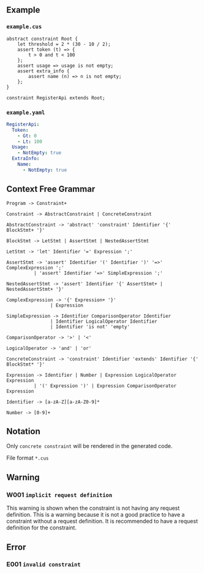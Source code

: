 ## Example
### `example.cus`
```text
abstract constraint Root {
    let threshold = 2 * (30 - 10 / 2);
    assert token (t) => {
        t > 0 and t < 100
    };
    assert usage => usage is not empty;
    assert extra_info {
        assert name (n) => n is not empty;
    };
}

constraint RegisterApi extends Root;
```
### `example.yaml`
```yaml
RegisterApi:
  Token:
    - Gt: 0
    - Lt: 100
  Usage:
    - NotEmpty: true
  ExtraInfo:
    Name:
      - NotEmpty: true
```
## Context Free Grammar
```ebnf
Program -> Constraint+

Constraint -> AbstractConstraint | ConcreteConstraint

AbstractConstraint -> 'abstract' 'constraint' Identifier '{' BlockStmt+ '}'

BlockStmt -> LetStmt | AssertStmt | NestedAssertStmt

LetStmt -> 'let' Identifier '=' Expression ';'

AssertStmt -> 'assert' Identifier '(' Identifier ')' '=>' ComplexExpression ';'
          | 'assert' Identifier '=>' SimpleExpression ';'
          
NestedAssertStmt -> 'assert' Identifier '{' AssertStmt+ | NestedAssertStmt+ '}'

ComplexExpression -> '{' Expression+ '}'
                | Expression
                
SimpleExpression -> Identifier ComparisonOperator Identifier
                | Identifier LogicalOperator Identifier
                | Identifier 'is not' 'empty'
                
ComparisonOperator -> '>' | '<'

LogicalOperator -> 'and' | 'or'

ConcreteConstraint -> 'constraint' Identifier 'extends' Identifier '{' BlockStmt* '}'

Expression -> Identifier | Number | Expression LogicalOperator Expression
          | '(' Expression ')' | Expression ComparisonOperator Expression
          
Identifier -> [a-zA-Z][a-zA-Z0-9]*

Number -> [0-9]+

```
## Notation
Only `concrete constraint` will be rendered in the generated code.

File format `*.cus`

## Warning
### W001 `implicit request definition`
This warning is shown when the constraint is not having any request definition. 
This is a warning because it is not a good practice to have a constraint without a request definition. 
It is recommended to have a request definition for the constraint.
## Error
### E001 `invalid constraint`